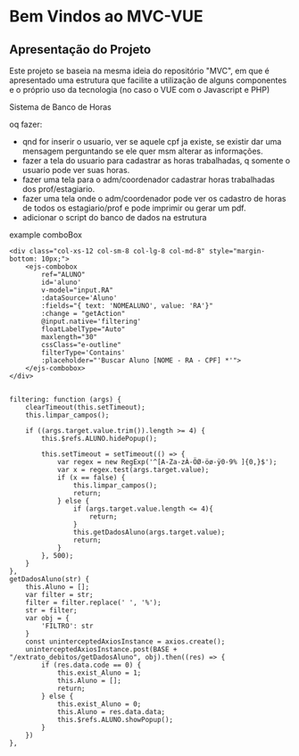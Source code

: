 # Bem Vindos ao MVC-VUE

## Apresentação do Projeto

Este projeto se baseia na mesma ideia do repositório "MVC", em que é apresentado
uma estrutura que facilite a utilização de alguns componentes e o próprio uso
da tecnologia (no caso o VUE com o Javascript e PHP)

Sistema de Banco de Horas

oq fazer:
  - qnd for inserir o usuario, ver se aquele cpf ja existe, se existir dar uma mensagem perguntando se ele quer msm alterar as informações.
  - fazer a tela do usuario para cadastrar as horas trabalhadas, q somente o usuario pode ver suas horas.
  - fazer uma tela para o adm/coordenador cadastrar horas trabalhadas dos prof/estagiario.
  - fazer uma tela onde o adm/coordenador pode ver os cadastro de horas de todos os estagiario/prof e pode imprimir ou gerar um pdf.
  - adicionar o script do banco de dados na estrutura


example comboBox

    <div class="col-xs-12 col-sm-8 col-lg-8 col-md-8" style="margin-bottom: 10px;">
        <ejs-combobox
            ref="ALUNO"
            id='aluno'
            v-model="input.RA"
            :dataSource='Aluno'
            :fields="{ text: 'NOMEALUNO', value: 'RA'}"
            :change = "getAction"
            @input.native='filtering'
            floatLabelType="Auto"
            maxlength="30"
            cssClass="e-outline"
            filterType='Contains'
            :placeholder="'Buscar Aluno [NOME - RA - CPF] *'">
        </ejs-combobox>
    </div>


    filtering: function (args) {
        clearTimeout(this.setTimeout);
        this.limpar_campos();
    
        if ((args.target.value.trim()).length >= 4) {
            this.$refs.ALUNO.hidePopup();
    
            this.setTimeout = setTimeout(() => {
                var regex = new RegExp('^[A-Za-zÀ-ÖØ-öø-ÿ0-9% ]{0,}$');
                var x = regex.test(args.target.value);
                if (x == false) {
                    this.limpar_campos();
                    return;
                } else {
                    if (args.target.value.length <= 4){
                        return;
                    }
                    this.getDadosAluno(args.target.value);
                    return;
                }
            }, 500);
        }
    },
    getDadosAluno(str) {
        this.Aluno = [];
        var filter = str;
        filter = filter.replace(' ', '%');
        str = filter;
        var obj = {
            'FILTRO': str
        }
        const uninterceptedAxiosInstance = axios.create();
        uninterceptedAxiosInstance.post(BASE + "/extrato_debitos/getDadosAluno", obj).then((res) => {
            if (res.data.code == 0) {
                this.exist_Aluno = 1;
                this.Aluno = [];
                return;
            } else {
                this.exist_Aluno = 0;
                this.Aluno = res.data.data;
                this.$refs.ALUNO.showPopup();
            }
        })
    },
